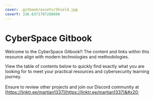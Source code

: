```yaml
---
cover: .gitbook/assets/Shield.jpg
coverY: 336.6371787208608
---
```


# CyberSpace Gitbook

Welcome to the CyberSpace Gitbook!! The content and links within this resource align with modern technologies and methodologies.

View the table of contents below to quickly find exactly what you are looking for to meet your practical resources and cybersecurity learning journey.\
\
Ensure to review other projects and join our Discord community at [https://linktr.ee/martian1337](https://linktr.ee/martian1337)&#x20;
